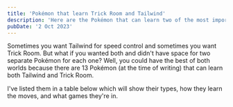 ```yaml
---
title: 'Pokémon that learn Trick Room and Tailwind'
description: 'Here are the Pokémon that can learn two of the most important speed control moves in the game.'
pubDate: '2 Oct 2023'
---
```


Sometimes you want Tailwind for speed control and sometimes you want Trick Room. But what if you wanted both and didn't have space for two separate Pokémon for each one? Well, you could have the best of both worlds because there are 13 Pokémon (at the time of writing) that can learn both Tailwind and Trick Room.

I've listed them in a table below which will show their types, how they learn the moves, and what games they're in.
